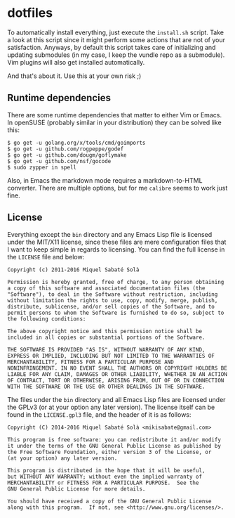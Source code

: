 # dotfiles

To automatically install everything, just execute the `install.sh` script.
Take a look at this script since it might perform some actions that are
not of your satisfaction. Anyways, by default this script takes care of
initializing and updating submodules (in my case, I keep the vundle repo as
a submodule). Vim plugins will also get installed automatically.

And that's about it. Use this at your own risk ;)

## Runtime dependencies

There are some runtime dependencies that matter to either Vim or Emacs. In
openSUSE (probably similar in your distribution) they can be solved like this:

```
$ go get -u golang.org/x/tools/cmd/goimports
$ go get -u github.com/rogpeppe/godef
$ go get -u github.com/dougm/goflymake
$ go get -u github.com/nsf/gocode
$ sudo zypper in spell
```

Also, in Emacs the markdown mode requires a markdown-to-HTML converter. There
are multiple options, but for me `calibre` seems to work just fine.

## License

Everything except the `bin` directory and any Emacs Lisp file is licensed under
the MIT/X11 license, since these files are mere configuration files that I want
to keep simple in regards to licensing. You can find the full license in the
`LICENSE` file and below:

```
Copyright (c) 2011-2016 Miquel Sabaté Solà

Permission is hereby granted, free of charge, to any person obtaining
a copy of this software and associated documentation files (the
"Software"), to deal in the Software without restriction, including
without limitation the rights to use, copy, modify, merge, publish,
distribute, sublicense, and/or sell copies of the Software, and to
permit persons to whom the Software is furnished to do so, subject to
the following conditions:

The above copyright notice and this permission notice shall be
included in all copies or substantial portions of the Software.

THE SOFTWARE IS PROVIDED "AS IS", WITHOUT WARRANTY OF ANY KIND,
EXPRESS OR IMPLIED, INCLUDING BUT NOT LIMITED TO THE WARRANTIES OF
MERCHANTABILITY, FITNESS FOR A PARTICULAR PURPOSE AND
NONINFRINGEMENT. IN NO EVENT SHALL THE AUTHORS OR COPYRIGHT HOLDERS BE
LIABLE FOR ANY CLAIM, DAMAGES OR OTHER LIABILITY, WHETHER IN AN ACTION
OF CONTRACT, TORT OR OTHERWISE, ARISING FROM, OUT OF OR IN CONNECTION
WITH THE SOFTWARE OR THE USE OR OTHER DEALINGS IN THE SOFTWARE.
```

The files under the `bin` directory and all Emacs Lisp files are licensed under
the GPLv3 (or at your option any later version). The license itself can be
found in the `LICENSE.gpl3` file, and the header of it is as follows:

```
Copyright (C) 2014-2016 Miquel Sabaté Solà <mikisabate@gmail.com>

This program is free software: you can redistribute it and/or modify
it under the terms of the GNU General Public License as published by
the Free Software Foundation, either version 3 of the License, or
(at your option) any later version.

This program is distributed in the hope that it will be useful,
but WITHOUT ANY WARRANTY; without even the implied warranty of
MERCHANTABILITY or FITNESS FOR A PARTICULAR PURPOSE.  See the
GNU General Public License for more details.

You should have received a copy of the GNU General Public License
along with this program.  If not, see <http://www.gnu.org/licenses/>.
```
